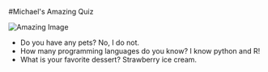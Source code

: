 #Michael's Amazing Quiz

![Amazing Image](https://logos.textgiraffe.com/logos/logo-name/Amazing-designstyle-amazing-m.png)

* Do you have any pets? No, I do not.
* How many programming languages do you know? I know python and R!
* What is your favorite dessert? Strawberry ice cream.
